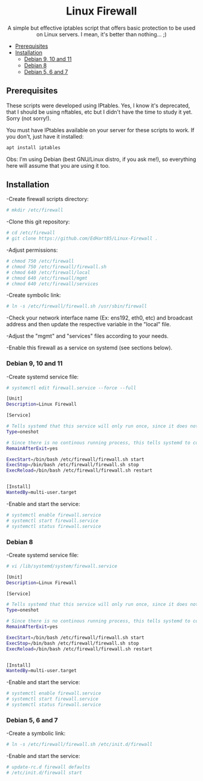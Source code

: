 <h1 align="center">Linux Firewall</h1>
<p align="center">A simple but effective iptables script that offers basic protection to be used on Linux servers. I mean, it's better than nothing... ;)</p>

<!--ts-->
* [Prerequisites](#prerequisites)
* [Installation](#installation)
  * [Debian 9, 10 and 11](#debian-9-10-and-11)
  * [Debian 8](#debian-8)
  * [Debian 5, 6 and 7](#debian-5-6-and-7)
<!--te-->

<h2>Prerequisites</h2>

These scripts were developed using IPtables.
Yes, I know it's deprecated, that I should be using nftables, etc but I didn't have the time to study it yet. Sorry (not sorry!).

You must have IPtables available on your server for these scripts to work. If you don't, just have it installed:
```bash
apt install iptables
```

Obs: I'm using Debian (best GNU/Linux distro, if you ask me!), so everything here will assume that you are using it too.


<h2>Installation</h2>

-Create firewall scripts directory:
```bash
# mkdir /etc/firewall
```

-Clone this git repository:
```bash
# cd /etc/firewall
# git clone https://github.com/EdHart85/Linux-Firewall .
```
 
-Adjust permissions:
```bash
# chmod 750 /etc/firewall
# chmod 750 /etc/firewall/firewall.sh
# chmod 640 /etc/firewall/local
# chmod 640 /etc/firewall/mgmt
# chmod 640 /etc/firewall/services
```

 -Create symbolic link:
```bash
# ln -s /etc/firewall/firewall.sh /usr/sbin/firewall
```

-Check your network interface name (Ex: ens192, eth0, etc) and broadcast address and then update the respective variable in the "local" file.

-Adjust the "mgmt" and "services" files according to your needs.

-Enable this firewall as a service on systemd (see sections below).

 

<h3>Debian 9, 10 and 11</h3>

-Create systemd service file:
```bash
# systemctl edit firewall.service --force --full
```

```bash
[Unit]
Description=Linux Firewall

[Service]

# Tells systemd that this service will only run once, since it does not have a continously running process
Type=oneshot

# Since there is no continous running process, this tells systemd to consider this service up once it has started
RemainAfterExit=yes

ExecStart=/bin/bash /etc/firewall/firewall.sh start
ExecStop=/bin/bash /etc/firewall/firewall.sh stop
ExecReload=/bin/bash /etc/firewall/firewall.sh restart


[Install]
WantedBy=multi-user.target
```

-Enable and start the service:
```bash
# systemctl enable firewall.service
# systemctl start firewall.service
# systemctl status firewall.service
```
 

<h3>Debian 8</h3>

-Create systemd service file:
```bash
# vi /lib/systemd/system/firewall.service
```

```bash
[Unit]
Description=Linux Firewall

[Service]

# Tells systemd that this service will only run once, since it does not have a continously running process
Type=oneshot

# Since there is no continous running process, this tells systemd to consider this service up once it has started
RemainAfterExit=yes

ExecStart=/bin/bash /etc/firewall/firewall.sh start
ExecStop=/bin/bash /etc/firewall/firewall.sh stop
ExecReload=/bin/bash /etc/firewall/firewall.sh restart


[Install]
WantedBy=multi-user.target
```

-Enable and start the service:
```bash
# systemctl enable firewall.service
# systemctl start firewall.service
# systemctl status firewall.service
```
 

<h3>Debian 5, 6 and 7</h3>

-Create a symbolic link:
```bash
# ln -s /etc/firewall/firewall.sh /etc/init.d/firewall
```

-Enable and start the service:
```bash
# update-rc.d firewall defaults
# /etc/init.d/firewall start
```
